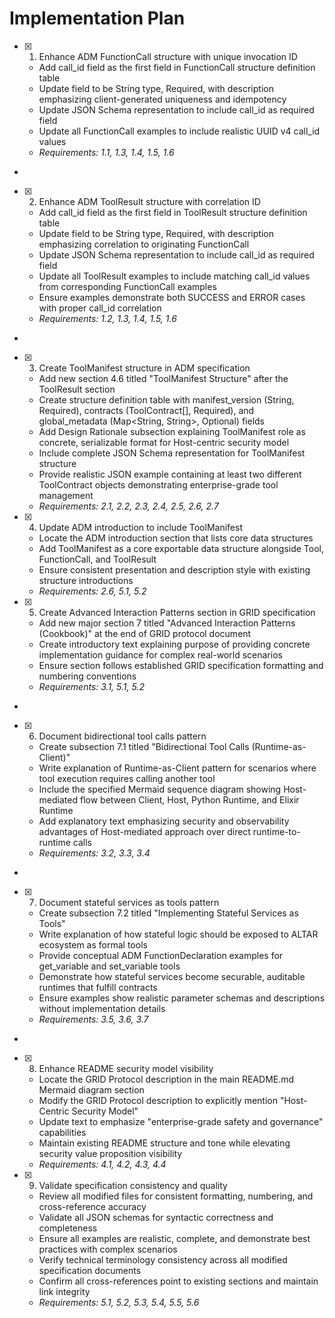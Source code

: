 # Implementation Plan

- [x] 1. Enhance ADM FunctionCall structure with unique invocation ID





  - Add call_id field as the first field in FunctionCall structure definition table
  - Update field to be String type, Required, with description emphasizing client-generated uniqueness and idempotency
  - Update JSON Schema representation to include call_id as required field
  - Update all FunctionCall examples to include realistic UUID v4 call_id values
  - _Requirements: 1.1, 1.3, 1.4, 1.5, 1.6_
-

- [x] 2. Enhance ADM ToolResult structure with correlation ID




  - Add call_id field as the first field in ToolResult structure definition table
  - Update field to be String type, Required, with description emphasizing correlation to originating FunctionCall
  - Update JSON Schema representation to include call_id as required field
  - Update all ToolResult examples to include matching call_id values from corresponding FunctionCall examples
  - Ensure examples demonstrate both SUCCESS and ERROR cases with proper call_id correlation
  - _Requirements: 1.2, 1.3, 1.4, 1.5, 1.6_
-

- [x] 3. Create ToolManifest structure in ADM specification




  - Add new section 4.6 titled "ToolManifest Structure" after the ToolResult section
  - Create structure definition table with manifest_version (String, Required), contracts (ToolContract[], Required), and global_metadata (Map<String, String>, Optional) fields
  - Add Design Rationale subsection explaining ToolManifest role as concrete, serializable format for Host-centric security model
  - Include complete JSON Schema representation for ToolManifest structure
  - Provide realistic JSON example containing at least two different ToolContract objects demonstrating enterprise-grade tool management
  - _Requirements: 2.1, 2.2, 2.3, 2.4, 2.5, 2.6, 2.7_

- [x] 4. Update ADM introduction to include ToolManifest





  - Locate the ADM introduction section that lists core data structures
  - Add ToolManifest as a core exportable data structure alongside Tool, FunctionCall, and ToolResult
  - Ensure consistent presentation and description style with existing structure introductions
  - _Requirements: 2.6, 5.1, 5.2_

- [x] 5. Create Advanced Interaction Patterns section in GRID specification




  - Add new major section 7 titled "Advanced Interaction Patterns (Cookbook)" at the end of GRID protocol document
  - Create introductory text explaining purpose of providing concrete implementation guidance for complex real-world scenarios
  - Ensure section follows established GRID specification formatting and numbering conventions
  - _Requirements: 3.1, 5.1, 5.2_
-

- [x] 6. Document bidirectional tool calls pattern




  - Create subsection 7.1 titled "Bidirectional Tool Calls (Runtime-as-Client)"
  - Write explanation of Runtime-as-Client pattern for scenarios where tool execution requires calling another tool
  - Include the specified Mermaid sequence diagram showing Host-mediated flow between Client, Host, Python Runtime, and Elixir Runtime
  - Add explanatory text emphasizing security and observability advantages of Host-mediated approach over direct runtime-to-runtime calls
  - _Requirements: 3.2, 3.3, 3.4_
-

- [x] 7. Document stateful services as tools pattern




  - Create subsection 7.2 titled "Implementing Stateful Services as Tools"
  - Write explanation of how stateful logic should be exposed to ALTAR ecosystem as formal tools
  - Provide conceptual ADM FunctionDeclaration examples for get_variable and set_variable tools
  - Demonstrate how stateful services become securable, auditable runtimes that fulfill contracts
  - Ensure examples show realistic parameter schemas and descriptions without implementation details
  - _Requirements: 3.5, 3.6, 3.7_
-

- [x] 8. Enhance README security model visibility




  - Locate the GRID Protocol description in the main README.md Mermaid diagram section
  - Modify the GRID Protocol description to explicitly mention "Host-Centric Security Model"
  - Update text to emphasize "enterprise-grade safety and governance" capabilities
  - Maintain existing README structure and tone while elevating security value proposition visibility
  - _Requirements: 4.1, 4.2, 4.3, 4.4_

- [x] 9. Validate specification consistency and quality




  - Review all modified files for consistent formatting, numbering, and cross-reference accuracy
  - Validate all JSON schemas for syntactic correctness and completeness
  - Ensure all examples are realistic, complete, and demonstrate best practices with complex scenarios
  - Verify technical terminology consistency across all modified specification documents
  - Confirm all cross-references point to existing sections and maintain link integrity
  - _Requirements: 5.1, 5.2, 5.3, 5.4, 5.5, 5.6_
